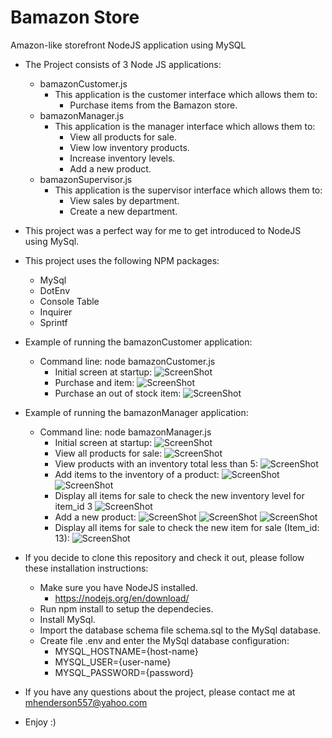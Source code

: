 # Bamazon Store
Amazon-like storefront NodeJS application using MySQL

* The Project consists of 3 Node JS applications:
  * bamazonCustomer.js
    * This application is the customer interface which allows them to:
      * Purchase items from the Bamazon store.
  * bamazonManager.js
    * This application is the manager interface which allows them to:
      * View all products for sale.
      * View low inventory products.
      * Increase inventory levels.
      * Add a new product.
  * bamazonSupervisor.js
    * This application is the supervisor interface which allows them to:
      * View sales by department.
      * Create a new department.
* This project was a perfect way for me to get introduced to NodeJS using MySql.
* This project uses the following NPM packages:
  * MySql
  * DotEnv
  * Console Table
  * Inquirer
  * Sprintf

* Example of running the bamazonCustomer application:
  * Command line: node bamazonCustomer.js
     * Initial screen at startup:
       ![ScreenShot](https://raw.github.com/elp11999/bamazon/master/images/CustomerView1.png)
     * Purchase and item:
       ![ScreenShot](https://raw.github.com/elp11999/bamazon/master/images/CustomerView2.png)
     * Purchase an out of stock item:
       ![ScreenShot](https://raw.github.com/elp11999/bamazon/master/images/CustomerView3.png)

* Example of running the bamazonManager application:
  * Command line: node bamazonManager.js
     * Initial screen at startup:
       ![ScreenShot](https://raw.github.com/elp11999/bamazon/master/images/ManagerView1.png)
     * View all products for sale:
       ![ScreenShot](https://raw.github.com/elp11999/bamazon/master/images/ManagerView2.png)
     * View products with an inventory total less than 5:
       ![ScreenShot](https://raw.github.com/elp11999/bamazon/master/images/ManagerView3.png)
     * Add items to the inventory of a product: 
       ![ScreenShot](https://raw.github.com/elp11999/bamazon/master/images/ManagerView4.png)
       ![ScreenShot](https://raw.github.com/elp11999/bamazon/master/images/ManagerView5.png)
     * Display all items for sale to check the new inventory level for item_id 3
       ![ScreenShot](https://raw.github.com/elp11999/bamazon/master/images/ManagerView6.png)
     * Add a new product:
       ![ScreenShot](https://raw.github.com/elp11999/bamazon/master/images/ManagerView7.png)
       ![ScreenShot](https://raw.github.com/elp11999/bamazon/master/images/ManagerView8.png)
       ![ScreenShot](https://raw.github.com/elp11999/bamazon/master/images/ManagerView9.png)
     * Display all items for sale to check the new item for sale (Item_id: 13):
       ![ScreenShot](https://raw.github.com/elp11999/bamazon/master/images/ManagerView10.png)

* If you decide to clone this repository and check it out, please follow these installation instructions:
  * Make sure you have NodeJS installed.
    * https://nodejs.org/en/download/
  * Run npm install to setup the dependecies.
  * Install MySql.
  * Import the database schema file schema.sql to the MySql database.
  * Create file .env and enter the MySql database configuration:
    * MYSQL_HOSTNAME={host-name}
    * MYSQL_USER={user-name}
    * MYSQL_PASSWORD={password}

* If you have any questions about the project, please contact me at mhenderson557@yahoo.com
* Enjoy :) 

      

